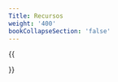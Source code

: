 ```yaml
---
Title: Recursos
weight: '400'
bookCollapseSection: 'false'
---
```


{{<section>}}

<!--Section renders pages in section as definition list, using title and description.
Example
```tpl
{{</* section */>}}
```-->
